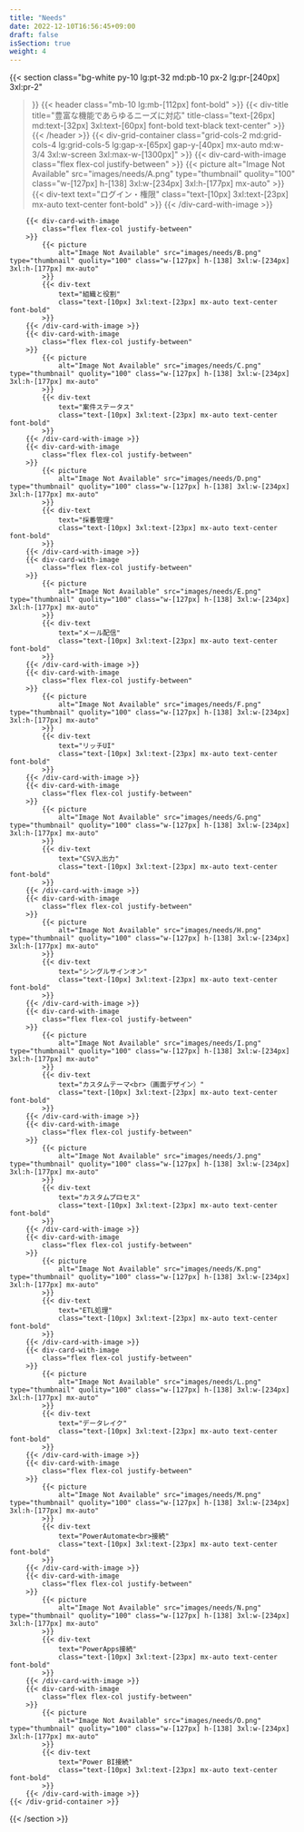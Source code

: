 ```yaml
---
title: "Needs"
date: 2022-12-10T16:56:45+09:00
draft: false
isSection: true
weight: 4
---
```


{{< section
    class="bg-white py-10 lg:pt-32 md:pb-10 px-2 lg:pr-[240px] 3xl:pr-2"
>}}
    {{< header
        class="mb-10 lg:mb-[112px] font-bold"
    >}}
        {{< div-title
            title="豊富な機能であらゆるニーズに対応"
            title-class="text-[26px] md:text-[32px] 3xl:text-[60px] font-bold text-black text-center"
        >}}
    {{< /header >}}
    {{< div-grid-container
        class="grid-cols-2 md:grid-cols-4 lg:grid-cols-5 lg:gap-x-[65px] gap-y-[40px] mx-auto md:w-3/4 3xl:w-screen 3xl:max-w-[1300px]"
    >}}
        {{< div-card-with-image
            class="flex flex-col justify-between"
        >}}
            {{< picture
                alt="Image Not Available" src="images/needs/A.png" type="thumbnail" quolity="100" class="w-[127px] h-[138] 3xl:w-[234px] 3xl:h-[177px] mx-auto"
            >}}
            {{< div-text
                text="ログイン・権限"
                class="text-[10px] 3xl:text-[23px] mx-auto text-center font-bold"
            >}}
        {{< /div-card-with-image >}}

        {{< div-card-with-image
            class="flex flex-col justify-between"
        >}}
            {{< picture
                alt="Image Not Available" src="images/needs/B.png" type="thumbnail" quolity="100" class="w-[127px] h-[138] 3xl:w-[234px] 3xl:h-[177px] mx-auto"
            >}}
            {{< div-text
                text="組織と役割"
                class="text-[10px] 3xl:text-[23px] mx-auto text-center font-bold"
            >}}
        {{< /div-card-with-image >}}
        {{< div-card-with-image
            class="flex flex-col justify-between"
        >}}
            {{< picture
                alt="Image Not Available" src="images/needs/C.png" type="thumbnail" quolity="100" class="w-[127px] h-[138] 3xl:w-[234px] 3xl:h-[177px] mx-auto"
            >}}
            {{< div-text
                text="案件ステータス"
                class="text-[10px] 3xl:text-[23px] mx-auto text-center font-bold"
            >}}
        {{< /div-card-with-image >}}
        {{< div-card-with-image
            class="flex flex-col justify-between"
        >}}
            {{< picture
                alt="Image Not Available" src="images/needs/D.png" type="thumbnail" quolity="100" class="w-[127px] h-[138] 3xl:w-[234px] 3xl:h-[177px] mx-auto"
            >}}
            {{< div-text
                text="採番管理"
                class="text-[10px] 3xl:text-[23px] mx-auto text-center font-bold"
            >}}
        {{< /div-card-with-image >}}
        {{< div-card-with-image
            class="flex flex-col justify-between"
        >}}
            {{< picture
                alt="Image Not Available" src="images/needs/E.png" type="thumbnail" quolity="100" class="w-[127px] h-[138] 3xl:w-[234px] 3xl:h-[177px] mx-auto"
            >}}
            {{< div-text
                text="メール配信"
                class="text-[10px] 3xl:text-[23px] mx-auto text-center font-bold"
            >}}
        {{< /div-card-with-image >}}
        {{< div-card-with-image
            class="flex flex-col justify-between"
        >}}
            {{< picture
                alt="Image Not Available" src="images/needs/F.png" type="thumbnail" quolity="100" class="w-[127px] h-[138] 3xl:w-[234px] 3xl:h-[177px] mx-auto"
            >}}
            {{< div-text
                text="リッチUI"
                class="text-[10px] 3xl:text-[23px] mx-auto text-center font-bold"
            >}}
        {{< /div-card-with-image >}}
        {{< div-card-with-image
            class="flex flex-col justify-between"
        >}}
            {{< picture
                alt="Image Not Available" src="images/needs/G.png" type="thumbnail" quolity="100" class="w-[127px] h-[138] 3xl:w-[234px] 3xl:h-[177px] mx-auto"
            >}}
            {{< div-text
                text="CSV入出力"
                class="text-[10px] 3xl:text-[23px] mx-auto text-center font-bold"
            >}}
        {{< /div-card-with-image >}}
        {{< div-card-with-image
            class="flex flex-col justify-between"
        >}}
            {{< picture
                alt="Image Not Available" src="images/needs/H.png" type="thumbnail" quolity="100" class="w-[127px] h-[138] 3xl:w-[234px] 3xl:h-[177px] mx-auto"
            >}}
            {{< div-text
                text="シングルサインオン"
                class="text-[10px] 3xl:text-[23px] mx-auto text-center font-bold"
            >}}
        {{< /div-card-with-image >}}
        {{< div-card-with-image
            class="flex flex-col justify-between"
        >}}
            {{< picture
                alt="Image Not Available" src="images/needs/I.png" type="thumbnail" quolity="100" class="w-[127px] h-[138] 3xl:w-[234px] 3xl:h-[177px] mx-auto"
            >}}
            {{< div-text
                text="カスタムテーマ<br>（画面デザイン）"
                class="text-[10px] 3xl:text-[23px] mx-auto text-center font-bold"
            >}}
        {{< /div-card-with-image >}}
        {{< div-card-with-image
            class="flex flex-col justify-between"
        >}}
            {{< picture
                alt="Image Not Available" src="images/needs/J.png" type="thumbnail" quolity="100" class="w-[127px] h-[138] 3xl:w-[234px] 3xl:h-[177px] mx-auto"
            >}}
            {{< div-text
                text="カスタムプロセス"
                class="text-[10px] 3xl:text-[23px] mx-auto text-center font-bold"
            >}}
        {{< /div-card-with-image >}}
        {{< div-card-with-image
            class="flex flex-col justify-between"
        >}}
            {{< picture
                alt="Image Not Available" src="images/needs/K.png" type="thumbnail" quolity="100" class="w-[127px] h-[138] 3xl:w-[234px] 3xl:h-[177px] mx-auto"
            >}}
            {{< div-text
                text="ETL処理"
                class="text-[10px] 3xl:text-[23px] mx-auto text-center font-bold"
            >}}
        {{< /div-card-with-image >}}
        {{< div-card-with-image
            class="flex flex-col justify-between"
        >}}
            {{< picture
                alt="Image Not Available" src="images/needs/L.png" type="thumbnail" quolity="100" class="w-[127px] h-[138] 3xl:w-[234px] 3xl:h-[177px] mx-auto"
            >}}
            {{< div-text
                text="データレイク"
                class="text-[10px] 3xl:text-[23px] mx-auto text-center font-bold"
            >}}
        {{< /div-card-with-image >}}
        {{< div-card-with-image
            class="flex flex-col justify-between"
        >}}
            {{< picture
                alt="Image Not Available" src="images/needs/M.png" type="thumbnail" quolity="100" class="w-[127px] h-[138] 3xl:w-[234px] 3xl:h-[177px] mx-auto"
            >}}
            {{< div-text
                text="PowerAutomate<br>接続"
                class="text-[10px] 3xl:text-[23px] mx-auto text-center font-bold"
            >}}
        {{< /div-card-with-image >}}
        {{< div-card-with-image
            class="flex flex-col justify-between"
        >}}
            {{< picture
                alt="Image Not Available" src="images/needs/N.png" type="thumbnail" quolity="100" class="w-[127px] h-[138] 3xl:w-[234px] 3xl:h-[177px] mx-auto"
            >}}
            {{< div-text
                text="PowerApps接続"
                class="text-[10px] 3xl:text-[23px] mx-auto text-center font-bold"
            >}}
        {{< /div-card-with-image >}}
        {{< div-card-with-image
            class="flex flex-col justify-between"
        >}}
            {{< picture
                alt="Image Not Available" src="images/needs/O.png" type="thumbnail" quolity="100" class="w-[127px] h-[138] 3xl:w-[234px] 3xl:h-[177px] mx-auto"
            >}}
            {{< div-text
                text="Power BI接続"
                class="text-[10px] 3xl:text-[23px] mx-auto text-center font-bold"
            >}}
        {{< /div-card-with-image >}}
    {{< /div-grid-container >}}


{{< /section >}}
